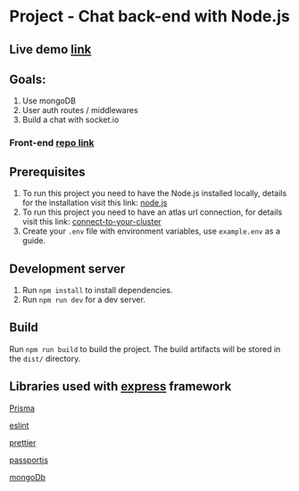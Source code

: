 # Project - Chat back-end with Node.js

## Live demo [link](https://chat-front-web.vercel.app/)

## Goals:

1. Use mongoDB
2. User auth routes / middlewares
3. Build a chat with socket.io

### Front-end [repo link](https://github.com/hiurylf/chat-front-web)

## Prerequisites

1. To run this project you need to have the Node.js installed locally, details for the installation visit this link: [node.js](https://nodejs.org/en)
2. To run this project you need to have an atlas url connection, for details visit this link: [connect-to-your-cluster](https://www.mongodb.com/docs/atlas/tutorial/connect-to-your-cluster-v2/)
3. Create your `.env` file with environment variables, use `example.env` as a guide.

## Development server

1. Run `npm install` to install dependencies.
2. Run `npm run dev` for a dev server.

## Build

Run `npm run build` to build the project. The build artifacts will be stored in the `dist/` directory.

## Libraries used with [express](https://expressjs.com/) framework

[Prisma](https://www.prisma.io/)

[eslint](https://eslint.org/)

[prettier](https://prettier.io/)

[passportjs](https://www.passportjs.org/)

[mongoDb](https://www.mongodb.com/)
